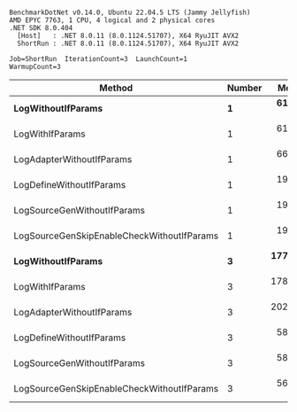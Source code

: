 ```

BenchmarkDotNet v0.14.0, Ubuntu 22.04.5 LTS (Jammy Jellyfish)
AMD EPYC 7763, 1 CPU, 4 logical and 2 physical cores
.NET SDK 8.0.404
  [Host]   : .NET 8.0.11 (8.0.1124.51707), X64 RyuJIT AVX2
  ShortRun : .NET 8.0.11 (8.0.1124.51707), X64 RyuJIT AVX2

Job=ShortRun  IterationCount=3  LaunchCount=1  
WarmupCount=3  

```
| Method                                     | Number | Mean      | Error     | StdDev   | Min       | Max       | Gen0   | Allocated |
|------------------------------------------- |------- |----------:|----------:|---------:|----------:|----------:|-------:|----------:|
| **LogWithoutIfParams**                         | **1**      |  **61.28 ns** |  **5.960 ns** | **0.327 ns** |  **60.91 ns** |  **61.53 ns** | **0.0010** |      **88 B** |
| LogWithIfParams                            | 1      |  61.85 ns | 15.568 ns | 0.853 ns |  61.25 ns |  62.83 ns | 0.0010 |      88 B |
| LogAdapterWithoutIfParams                  | 1      |  66.63 ns |  5.896 ns | 0.323 ns |  66.28 ns |  66.90 ns | 0.0010 |      88 B |
| LogDefineWithoutIfParams                   | 1      |  19.70 ns |  1.912 ns | 0.105 ns |  19.59 ns |  19.80 ns |      - |         - |
| LogSourceGenWithoutIfParams                | 1      |  19.73 ns |  1.286 ns | 0.070 ns |  19.66 ns |  19.80 ns |      - |         - |
| LogSourceGenSkipEnableCheckWithoutIfParams | 1      |  19.16 ns |  0.310 ns | 0.017 ns |  19.14 ns |  19.18 ns |      - |         - |
| **LogWithoutIfParams**                         | **3**      | **177.55 ns** |  **4.213 ns** | **0.231 ns** | **177.38 ns** | **177.82 ns** | **0.0031** |     **264 B** |
| LogWithIfParams                            | 3      | 178.50 ns | 33.325 ns | 1.827 ns | 176.62 ns | 180.26 ns | 0.0031 |     264 B |
| LogAdapterWithoutIfParams                  | 3      | 202.45 ns | 13.261 ns | 0.727 ns | 201.69 ns | 203.14 ns | 0.0031 |     264 B |
| LogDefineWithoutIfParams                   | 3      |  58.25 ns |  2.372 ns | 0.130 ns |  58.14 ns |  58.40 ns |      - |         - |
| LogSourceGenWithoutIfParams                | 3      |  58.19 ns |  0.954 ns | 0.052 ns |  58.13 ns |  58.22 ns |      - |         - |
| LogSourceGenSkipEnableCheckWithoutIfParams | 3      |  56.80 ns |  2.989 ns | 0.164 ns |  56.61 ns |  56.92 ns |      - |         - |
